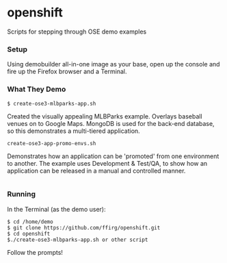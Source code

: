 # openshift
Scripts for stepping through OSE demo examples

### Setup
Using demobuilder all-in-one image as your base, open up the console and fire up the Firefox browser and a Terminal.

### What They Demo

```
$ create-ose3-mlbparks-app.sh
```

Created the visually appealing MLBParks example. Overlays baseball venues on to Google Maps.
MongoDB is used for the back-end database, so this demonstrates a multi-tiered application.

```
create-ose3-app-promo-envs.sh
```
Demonstrates how an application can be 'promoted' from one environment to another. The example uses Development & Test/QA, to show how an application can be released in a manual and controlled manner.

```

```

### Running
In the Terminal (as the demo user):
```
$ cd /home/demo
$ git clone https://github.com/ffirg/openshift.git
$ cd openshift
$./create-ose3-mlbparks-app.sh or other script
```
Follow the prompts!
